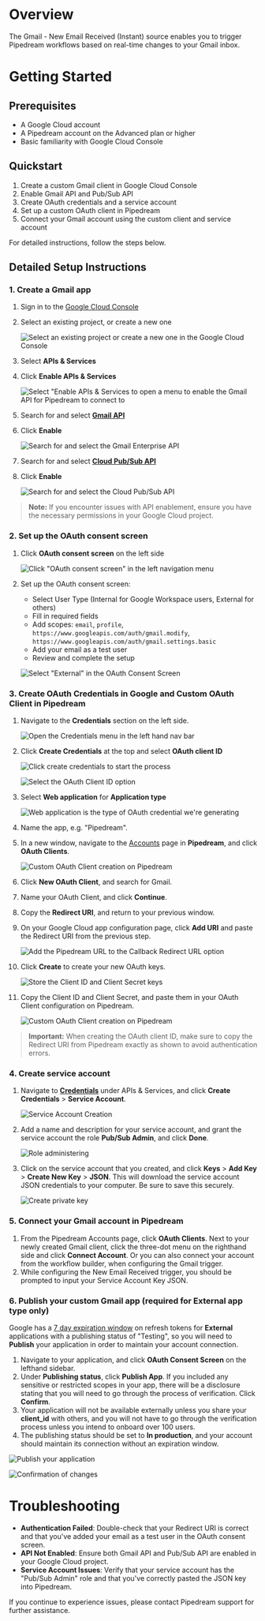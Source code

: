 # Overview

The Gmail - New Email Received (Instant) source enables you to trigger Pipedream workflows based on real-time changes to your Gmail inbox.

# Getting Started

## Prerequisites

- A Google Cloud account
- A Pipedream account on the Advanced plan or higher
- Basic familiarity with Google Cloud Console

## Quickstart

1. Create a custom Gmail client in Google Cloud Console
2. Enable Gmail API and Pub/Sub API
3. Create OAuth credentials and a service account
4. Set up a custom OAuth client in Pipedream
5. Connect your Gmail account using the custom client and service account

For detailed instructions, follow the steps below.

## Detailed Setup Instructions

### 1. Create a Gmail app

1. Sign in to the [Google Cloud Console](https://console.cloud.google.com/welcome)
2. Select an existing project, or create a new one

   ![Select an existing project or create a new one in the Google Cloud Console](https://res.cloudinary.com/pipedreamin/image/upload/v1663268100/docs/components/CleanShot_2022-09-15_at_14.54.34_vajyds.png)

3. Select **APIs & Services**
4. Click **Enable APIs & Services**

   ![Select "Enable APIs & Services to open a menu to enable the Gmail API for Pipedream to connect to](https://res.cloudinary.com/pipedreamin/image/upload/v1663268316/docs/components/CleanShot_2022-09-15_at_14.58.06_jshirk.png)

5. Search for and select **[Gmail API](https://console.cloud.google.com/apis/library/gmail.googleapis.com)**
6. Click **Enable**

   ![Search for and select the Gmail Enterprise API](https://res.cloudinary.com/pipedreamin/image/upload/v1663268442/docs/components/CleanShot_2022-09-15_at_15.00.22_skvwei.gif)

7. Search for and select **[Cloud Pub/Sub API](https://console.cloud.google.com/apis/library/pubsub.googleapis.com)**
8. Click **Enable**

   ![Search for and select the Cloud Pub/Sub API](https://res.cloudinary.com/dpenc2lit/image/upload/v1724881089/Screenshot_2024-08-28_at_2.36.59_PM_ds4knm.png)

> **Note:** If you encounter issues with API enablement, ensure you have the necessary permissions in your Google Cloud project.

### 2. Set up the OAuth consent screen

1. Click **OAuth consent screen** on the left side

   ![Click "OAuth consent screen" in the left navigation menu](https://res.cloudinary.com/pipedreamin/image/upload/v1663268506/docs/components/CleanShot_2022-09-15_at_15.01.24_wravfb.png)

2. Set up the OAuth consent screen:
   - Select User Type (Internal for Google Workspace users, External for others)
   - Fill in required fields
   - Add scopes: `email`, `profile`, `https://www.googleapis.com/auth/gmail.modify`, `https://www.googleapis.com/auth/gmail.settings.basic`
   - Add your email as a test user
   - Review and complete the setup

   ![Select "External" in the OAuth Consent Screen](https://res.cloudinary.com/pipedreamin/image/upload/v1663268545/docs/components/CleanShot_2022-09-15_at_15.02.22_fiekq1.png)

### 3. Create OAuth Credentials in Google and Custom OAuth Client in Pipedream

1. Navigate to the **Credentials** section on the left side.

   ![Open the Credentials menu in the left hand nav bar](https://res.cloudinary.com/pipedreamin/image/upload/v1663269973/docs/components/CleanShot_2022-09-15_at_15.13.52_yvllxi.png)

2. Click **Create Credentials** at the top and select **OAuth client ID**

   ![Click create credentials to start the process](https://res.cloudinary.com/pipedreamin/image/upload/v1663270014/docs/components/CleanShot_2022-09-15_at_15.14.15_hjulis.png)

   ![Select the OAuth Client ID option](https://res.cloudinary.com/pipedreamin/image/upload/v1663270093/docs/components/CleanShot_2022-09-15_at_15.14.39_juqtnm.png)

3. Select **Web application** for **Application type**

   ![Web application is the type of OAuth credential we're generating](https://res.cloudinary.com/pipedreamin/image/upload/v1663270117/docs/components/CleanShot_2022-09-15_at_15.14.56_hlseq6.png)

4. Name the app, e.g. "Pipedream".
5. In a new window, navigate to the [Accounts](https://pipedream.com/accounts) page in **Pipedream**, and click **OAuth Clients**.

   ![Custom OAuth Client creation on Pipedream](https://res.cloudinary.com/dpenc2lit/image/upload/v1724882777/Screenshot_2024-08-28_at_2.53.15_PM_rxtusm.png)

6. Click **New OAuth Client**, and search for Gmail.
7. Name your OAuth Client, and click **Continue**.
8. Copy the **Redirect URI**, and return to your previous window.
9. On your Google Cloud app configuration page, click **Add URI** and paste the Redirect URI from the previous step.

   ![Add the Pipedream URL to the Callback Redirect URL option](https://res.cloudinary.com/pipedreamin/image/upload/v1663270187/docs/components/CleanShot_2022-09-15_at_15.16.10_hvbocb.png)

10. Click **Create** to create your new OAuth keys.

    ![Store the Client ID and Client Secret keys](https://res.cloudinary.com/pipedreamin/image/upload/v1663270250/docs/components/CleanShot_2022-09-15_at_15.16.29_hvxnkx.png)

11. Copy the Client ID and Client Secret, and paste them in your OAuth Client configuration on Pipedream.

    ![Custom OAuth Client creation on Pipedream](https://res.cloudinary.com/dpenc2lit/image/upload/v1724956524/Screenshot_2024-08-29_at_11.34.55_AM_t7tjkh.png)

> **Important:** When creating the OAuth client ID, make sure to copy the Redirect URI from Pipedream exactly as shown to avoid authentication errors.

### 4. Create service account

1. Navigate to **[Credentials](https://console.cloud.google.com/apis/credentials?)** under APIs & Services, and click **Create Credentials** > **Service Account**.

   ![Service Account Creation](https://res.cloudinary.com/dpenc2lit/image/upload/v1724964633/Screenshot_2024-08-29_at_1.44.04_PM_om14xp.png)

2. Add a name and description for your service account, and grant the service account the role **Pub/Sub Admin**, and click **Done**.

   ![Role administering](https://res.cloudinary.com/dpenc2lit/image/upload/v1724964633/Screenshot_2024-08-29_at_1.47.02_PM_chdjkl.png)

3. Click on the service account that you created, and click **Keys** > **Add Key** > **Create New Key** > **JSON**. This will download the service account JSON credentials to your computer. Be sure to save this securely.

   ![Create private key](https://res.cloudinary.com/dpenc2lit/image/upload/v1724964634/Screenshot_2024-08-29_at_1.47.34_PM_tmalc7.png)

### 5. Connect your Gmail account in Pipedream

1. From the Pipedream Accounts page, click **OAuth Clients**. Next to your newly created Gmail client, click the three-dot menu on the righthand side and click **Connect Account**. Or you can also connect your account from the workflow builder, when configuring the Gmail trigger.
2. While configuring the New Email Received trigger, you should be prompted to input your Service Account Key JSON.

### 6. Publish your custom Gmail app (required for External app type only)

Google has a [7 day expiration window](https://developers.google.com/identity/protocols/oauth2#:~:text=A%20Google%20Cloud,Connect%20equivalents) on refresh tokens for **External** applications with a publishing status of "Testing", so you will need to **Publish** your application in order to maintain your account connection.

1. Navigate to your application, and click **OAuth Consent Screen** on the lefthand sidebar.
2. Under **Publishing status**, click **Publish App**. If you included any sensitive or restricted scopes in your app, there will be a disclosure stating that you will need to go through the process of verification. Click **Confirm**.
3. Your application will not be available externally unless you share your **client_id** with others, and you will not have to go through the verification process unless you intend to onboard over 100 users.
4. The publishing status should be set to **In production**, and your account should maintain its connection without an expiration window.

![Publish your application](https://res.cloudinary.com/dpenc2lit/image/upload/v1698166716/Screenshot_2023-10-24_at_9.50.06_AM_lve7wq.png)

![Confirmation of changes](https://res.cloudinary.com/dpenc2lit/image/upload/v1698166716/Screenshot_2023-10-24_at_9.50.18_AM_mndtyc.png)

# Troubleshooting

- **Authentication Failed**: Double-check that your Redirect URI is correct and that you've added your email as a test user in the OAuth consent screen.
- **API Not Enabled**: Ensure both Gmail API and Pub/Sub API are enabled in your Google Cloud project.
- **Service Account Issues**: Verify that your service account has the "Pub/Sub Admin" role and that you've correctly pasted the JSON key into Pipedream.

If you continue to experience issues, please contact Pipedream support for further assistance.
